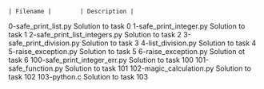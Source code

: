 
	| Filename |		| Description |
0-safe_print_list.py		Solution to task 0
1-safe_print_integer.py		Solution to task 1
2-safe_print_list_integers.py	Solution to task 2
3-safe_print_division.py	Solution to task 3
4-list_division.py		Solution to task 4
5-raise_exception.py		Solution to task 5
6-raise_exception.py		Solution ot task 6
100-safe_print_integer_err.py	Solution to task 100
101-safe_function.py		Solution to task 101
102-magic_calculation.py	Solution to task 102
103-python.c			Solution to task 103
